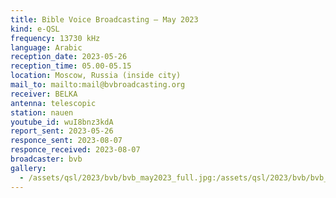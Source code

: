 ```yaml
---
title: Bible Voice Broadcasting — May 2023
kind: e-QSL
frequency: 13730 kHz
language: Arabic
reception_date: 2023-05-26
reception_time: 05.00-05.15
location: Moscow, Russia (inside city)
mail_to: mailto:mail@bvbroadcasting.org
receiver: BELKA
antenna: telescopic
station: nauen
youtube_id: wuI8bnz3kdA
report_sent: 2023-05-26
responce_sent: 2023-08-07
responce_received: 2023-08-07
broadcaster: bvb
gallery:
  - /assets/qsl/2023/bvb/bvb_may2023_full.jpg:/assets/qsl/2023/bvb/bvb_may2023_small.jpg
---
```


